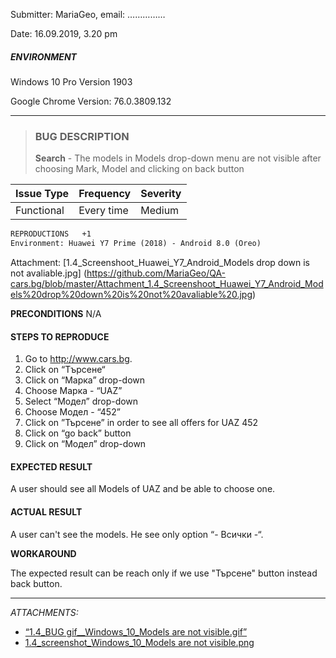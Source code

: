 Submitter: 
MariaGeo, email: ……………

Date: 
16.09.2019, 3.20 pm

##### ENVIRONMENT #####

Windows 10 Pro
Version 1903

Google Chrome
Version: 76.0.3809.132 

---------------------------------

> ### BUG DESCRIPTION ###
> __Search__ - The models in Models drop-down menu are not visible after choosing Mark, Model and clicking on back button 


| Issue Type |Frequency  | Severity |
| --- |        --- | --- |
| Functional | Every time | Medium |


```` html 
REPRODUCTIONS   +1
Environment: Huawei Y7 Prime (2018) - Android 8.0 (Oreo)
````
Attachment: [1.4_Screenshoot_Huawei_Y7_Android_Models drop down is not avaliable.jpg] (https://github.com/MariaGeo/QA-cars.bg/blob/master/Attachment_1.4_Screenshoot_Huawei_Y7_Android_Models%20drop%20down%20is%20not%20avaliable%20.jpg)

__PRECONDITIONS__
N/A

#### STEPS TO REPRODUCE ####

1.  Go to http://www.cars.bg.
2.	Click on “Tърсене“
3.	Click on “Марка” drop-down
4.	Choose Марка -  “UAZ”
5.	Select “Модел” drop-down
6.	Choose Модел -  “452”
7.	Click on ”Търсене” in order to see all offers for UAZ 452
8.	Click on “go back” button
9.	Click on “Модел” drop-down

#### EXPECTED RESULT ####
A user should see all Models of UAZ and be able to choose one.

#### ACTUAL RESULT ####
A user can't see the models. He see  only option “- Всички -“. 

__WORKAROUND__

The expected result can be reach only if we use "Търсене" button instead back button.

-----------------------------
_ATTACHMENTS:_

- [“1.4_BUG gif__Windows_10_Models are not visible.gif” ](https://github.com/MariaGeo/QA-cars.bg/blob/master/Attachment_1.4_BUG_gif__Windows_10_Models%20are%20not%20visible.gif)
- [1.4_screenshot_Windows_10_Models are not visible.png](https://github.com/MariaGeo/QA-cars.bg/blob/master/Attachment_1.4_screenshot_Windows_10_Models%20are%20not%20visible.png) 


 


